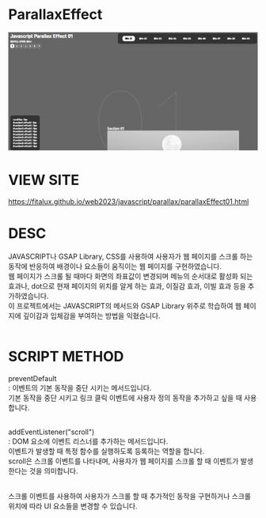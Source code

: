 ﻿# ParallaxEffect

<img src="https://github.com/Fitalux/ParallaxEffect/blob/main/img/display.png" />


# VIEW SITE
https://fitalux.github.io/web2023/javascript/parallax/parallaxEffect01.html

# DESC
JAVASCRIPT나 GSAP Library, CSS를 사용하여 사용자가 웹 페이지를 스크롤 하는 동작에 반응하여 배경이나 요소들이 움직이는 웹 페이지를 구현하였습니다.<br>
웹 페이지가 스크롤 될 때마다 화면의 좌표값이 변경되며 메뉴의 순서대로 활성화 되는 효과나, dot으로 현재 페이지의 위치를 알게 하는 효과, 이질감 효과, 이빌 효과 등을 추가하였습니다.<br>
이 프로젝트에서는 JAVASCRIPT의 메서드와 GSAP Library 위주로 학습하여 웹 페이지에 깊이감과 입체감을 부여하는 방법을 익혔습니다.<br><br>

# SCRIPT METHOD
preventDefault<br>
: 이벤트의 기본 동작을 중단 시키는 메서드입니다.<br>
기본 동작을 중단 시키고 링크 클릭 이벤트에 사용자 정의 동작을 추가하고 싶을 때 사용합니다.<br><br>

addEventListener("scroll")<br>
: DOM 요소에 이벤트 리스너를 추가하는 메서드입니다.<br>
이벤트가 발생할 때 특정 함수를 실행하도록 등록하는 역할을 합니다.<br>
scroll은 스크롤 이벤트를 나타내며, 사용자가 웹 페이지를 스크롤 할 때 이벤트가 발생한다는 것을 의미합니다.<br><br>

스크롤 이벤트를 사용하여 사용자가 스크롤 할 때 추가적인 동작을 구현하거나 스크롤 위치에 따라 UI 요소들을 변경할 수 있습니다.<br><br>
